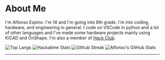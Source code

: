 <h1>About Me</h1>

<p>I'm Alfonso Espino. I'm 14 and I'm going into 8th grade. I'm into coding, hardware, and engineering in general. I code on VSCode in python and a lot of other languages and I've made some hardware projects mainly using KiCAD and OnShape. I'm also a member of <a href="https://hackclub.com/">Hack Club</a>.

<br>

<div style="display: grid; grid-template-columns: 1fr 1fr; gap: 10px; display: block; margin: 0 auto; width: 100%;" id="stats" class="hide">

<img src="https://github-readme-stats.vercel.app/api/top-langs/?username=Alfonsoce11&layout=donut&theme=dark" alt="Top Langs" class="hide">

<img src="https://github-readme-stats.hackclub.dev/api/wakatime?username=2894&api_domain=hackatime.hackclub.com&theme=darcula&custom_title=Hackatime+Stats&layout=compact&cache_seconds=0&langs_count=8" alt="Hackatime Stats" class="hide">

<img src="https://streak-stats.demolab.com?user=Alfonsoce11&theme=dark" alt="Github Streak" class="hide">

<img src="https://github-readme-stats.vercel.app/api?username=alfonsoce11&show_icons=true&theme=dark" alt="Alfonso's GitHub Stats" class="hide">

</div>

<hr>

<!---
Alfonsoce11/Alfonsoce11 is a ✨ special ✨ repository because its `README.md` (this file) appears on your GitHub profile.
You can click the Preview link to take a look at your changes.
--->
